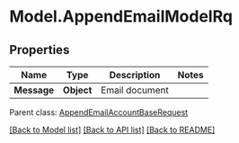 # Model.AppendEmailModelRq
## Properties
Name | Type | Description | Notes
------------ | ------------- | ------------- | -------------
**Message** | **Object** | Email document              | 

 Parent class: [AppendEmailAccountBaseRequest](AppendEmailAccountBaseRequest.md)

[[Back to Model list]](README.md#documentation-for-models) [[Back to API list]](README.md#documentation-for-api-endpoints) [[Back to README]](README.md)


